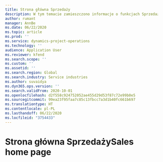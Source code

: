 ```yaml
---
title: Strona główna Sprzedaży
description: W tym temacie zamieszczono informacje o funkcjach Sprzedaży w Dynamics 365 Project operations.
author: rumant
manager: AnnBe
ms.date: 06/22/2020
ms.topic: article
ms.prod: ''
ms.service: dynamics-project-operations
ms.technology: ''
audience: Application User
ms.reviewer: kfend
ms.search.scope: ''
ms.custom: ''
ms.assetid: ''
ms.search.region: Global
ms.search.industry: Service industries
ms.author: suvaidya
ms.dyn365.ops.version: ''
ms.search.validFrom: 2020-10-01
ms.openlocfilehash: d2f558c924752052ae455d29d53f87c72e99b0e5
ms.sourcegitcommit: 99ea23f95faa7c85c13fbcc7a3d1b40fc661b697
ms.translationtype: HT
ms.contentlocale: pl-PL
ms.lasthandoff: 06/22/2020
ms.locfileid: "3754433"
---
```

# <a name="sales-home-page"></a><span data-ttu-id="59201-103">Strona główna Sprzedaży</span><span class="sxs-lookup"><span data-stu-id="59201-103">Sales home page</span></span>
